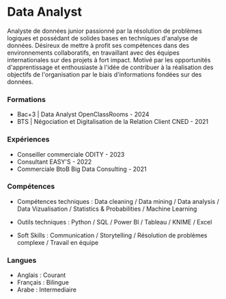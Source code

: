 # Data Analyst


Analyste de données junior passionné par la résolution de problèmes logiques et possédant de solides bases en techniques d'analyse de données. Désireux de mettre à profit ses compétences dans des environnements collaboratifs, en travaillant avec des équipes internationales sur des projets à fort impact. Motivé par les opportunités d'apprentissage et enthousiaste à l'idée de contribuer à la réalisation des objectifs de l'organisation par le biais d'informations fondées sur des données.


### Formations

  - Bac+3 | Data Analyst
    OpenClassRooms - 2024
  - BTS | Négociation et Digitalisation de la Relation Client
    CNED - 2021

### Expériences

  - Conseiller commerciale
    ODITY - 2023
  - Consultant
    EASY'S - 2022
  - Commerciale BtoB
    Big Data Consulting - 2021

### Compétences

  - Compétences techniques :
    Data cleaning / Data mining / Data analysis / Data Vizualisation / Statistics & Probabilities / Machine Learning

  - Outils techniques : 
    Python / SQL / Power BI / Tableau / KNIME / Excel

  - Soft Skills :
    Communication / Storytelling / Résolution de problèmes complexe / Travail en équipe

### Langues

  - Anglais : Courant
  - Français : Bilingue
  - Arabe : Intermediaire 
    

